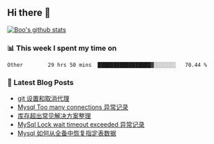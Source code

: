 ## Hi there 👋

[![Boo's github stats](https://github-readme-stats.vercel.app/api?username=0xAiKang)](https://github.com/anuraghazra/github-readme-stats)

<!-- [![Most Used Langs](https://github-readme-stats.vercel.app/api/top-langs/?username=0xAiKang)](https://github.com/anuraghazra/github-readme-stats) -->

### 📊 This week I spent my time on
<!--START_SECTION:waka-->

```text
Other        29 hrs 50 mins  █████████████████▓░░░░░░░   70.44 %
```

<!--END_SECTION:waka-->

### 📕 Latest Blog Posts
<!-- BLOG-POST-LIST:START -->
- [git 设置和取消代理](https://www.0x2beace.com/git-set-and-cancel-proxy/)
- [Mysql Too many connections 异常记录](https://www.0x2beace.com/mysql-too-many-connections-exception-record/)
- [库存超出常见解决方案整理](https://www.0x2beace.com/inventory-beyond-common-solution-collation/)
- [MySql Lock wait timeout exceeded 异常记录](https://www.0x2beace.com/mysql-lock-wait-timeout-exceeded-exception-record/)
- [Mysql 如何从全备中恢复指定表数据](https://www.0x2beace.com/how-mysql-restores-specified-table-data-from-full-backup/)
<!-- BLOG-POST-LIST:END -->

